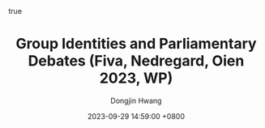 ---
title: Group Identities and Parliamentary Debates (Fiva, Nedregard, Oien 2023, WP)
author: Dongjin Hwang
date: 2023-09-29 14:59:00 +0800
categories: [논문리뷰, Political Science]
tags: [political economy,political science, empirical, political parties, text analysis, machine learning, penalized logistic regression, working paper]
math: true
mermaid: true
toc: true
toc_sticky: true
pin: true
---